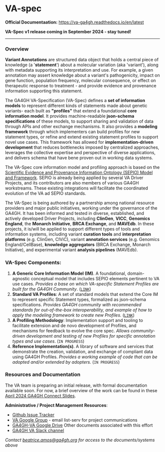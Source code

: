 # VA-spec

**Official Documentaation:** https://va-ga4gh.readthedocs.io/en/latest

 **VA-Spec v1 release coming in September 2024 - stay tuned!**

-----

### Overview 

**Variant Annotations** are structured data object that holds a central piece of knowledge (a '**statement**') about a molecular variation (aka 'variant'), along with metadata supporting its interpretation and use. For example, a given annotation may assert knowledge about a variant's pathogenicity, impact on gene function, population frequency, molecular consequence, or effect on therapeutic response to treatment - and provide evidence and provenance information supporting this statement.

The GA4GH VA-Specification (VA-Spec) defines a **set of information models** to represent different kinds of statements made about genetic variants- each built as **"profiles"** that extend a foundational **core information model**. It provides machine-readable **json-schema specifications** of these models, to support sharing and validation of data through APIs and other exchange mechanisms. It also provides a **modeling framework** through which implementers can build profiles for new statement types, or refine and extend existing statement profiles to support novel use cases. 
This framework has allowed for **implementation-driven development** that reduces bottlenecks imposed by centralized approaches, leverages the collective expertise and perspective of diverse applications, and delivers schema that have bene proven out in working data systems.

The VA-Spec core information model and profiling approach is based on the [Scientific Evidence and Provenance Information Ontology (SEPIO) Model and Framework](https://sepio-framework.github.io/sepio-linkml/). SEPIO is already being applied by several VA Driver Projects, and its contributors are also members of various GA4GH workstreams. These existing integrations will facilitate the coordinated evolution of the VA ad SEPIO standards.

The VA-Spec is being authored by a partnership among national resource providers and major public initiatives, working under the governance of the GA4GH. It has been informed and tested in diverse, established, and actively developed Driver Projects, including **ClinGen**, **VICC**, **Genomics England**, the **Monarch Initiative**, **BRCA Exchange**, and **MAVEdb**. In these projects, it is/will be applied to support different types of tools and information systems, including variant **curation tools** and **interpretation platforms** (e.g. ClinGen, CIViC), variant **annotation services** (e.g. Genomics England/CellBase), **knowledge aggregators** (BRCA Exchange, Monarch Initiative), and experimental variant **analysis pipelines** (MAVEdb).


### VA-Spec Components:
1. **A Generic Core Information Model (IM)**. A foundational, domain-agnostic conceptual model that includes SEPIO elements pertinent to VA use cases. *Provides a base on which VA-specific Statement Profiles are built for the GA4GH Community*. ([`LINK`](https://va-ga4gh.readthedocs.io/en/latest/core-information-model/index.html))
2. **Standard VA Profiles**: A set of standard models that extend the Core IM to represent specific Statement types, formalized as json-schema specifications. *Provides GA4GH community with recommended standards for out-of-the-box interoperability, and example of how to apply the modeling framework to create new Profiles.* ([`LINK`](https://va-ga4gh.readthedocs.io/en/latest/standard-profiles/index.html))
3. **A Profiling Methodology**:  Implementation support and tooling to facilitate extension and de novo development of Profiles, and mechanisms for feedback to evolve the core spec. *Allows community-driven development and testing of new Profiles for specific annotation types and use cases*. (`IN PROGRESS`) 
4. **Reference Implementation(s)**. A library of software and services that demonstrate the creation, validation, and exchange of compliant data using GA4GH Profiles. *Provides a working example of code that can be adopted and/or extended by adopters.* (`IN PROGRESS`) 

### Resources and Documentation
The VA team is preparing an initial release, with formal documentation available soon. For now, a brief overview of the work can be found in these [April 2024 GA4GH Connect Slides](https://docs.google.com/presentation/d/122u_A-NVI1ZABU4fmFnuJUYesNM7sPCcYphzr_Za3pc/edit).
    
**Administrative / Project Management Resources**:
  - [Github Issue Tracker](https://github.com/ga4gh/va-spec/issues) 
  - [VA Google Group](https://groups.google.com/a/ga4gh.org/g/ga4gh-variant-annotation) - email list-serv for project communications
  - [GA4GH-VA Google Drive](https://docs.google.com/document/d/1pnwvYBl8GOMFUw4_-VseHPGWwaWw-kQkBvfZPQ331ME/edit#heading=h.9x8o4qogo9jq)  Other documents associated with this effort 
  - [GA4GH VA Slack channel](https://ga4gh.slack.com/archives/CBGR3P1GR)
    
 *Contact beatrice.amos@ga4gh.org for access to the documents/systems above*

